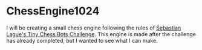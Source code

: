 # ChessEngine1024

 I will be creating a small chess engine following the rules of [Sebastian Lague's Tiny Chess Bots Challenge](https://github.com/SebLague/Chess-Challenge). This engine is made after the challenge has already completed, but I wanted to see what I can make.
